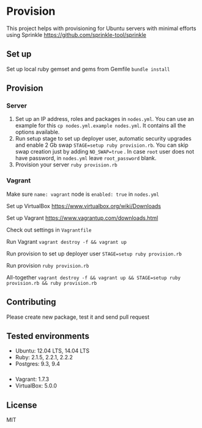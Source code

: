Provision
=========

This project helps with provisioning for Ubuntu servers with minimal efforts using Sprinkle https://github.com/sprinkle-tool/sprinkle

## Set up

Set up local ruby gemset and gems from Gemfile `bundle install`

## Provision

### Server

1. Set up an IP address, roles and packages in `nodes.yml`. You can use an example for this `cp nodes.yml.example nodes.yml`. It contains all the options available.
2. Run setup stage to set up deployer user, automatic security upgrades and enable 2 Gb swap `STAGE=setup ruby provision.rb`. You can skip swap creation just by adding `NO_SWAP=true` . In case `root` user does not have password, in `nodes.yml` leave `root_password` blank.
3. Provision your server `ruby provision.rb`

### Vagrant

Make sure `name: vagrant` node is `enabled: true` in `nodes.yml`

Set up VirtualBox https://www.virtualbox.org/wiki/Downloads

Set up Vagrant https://www.vagrantup.com/downloads.html

Check out settings in `Vagrantfile`

Run Vagrant `vagrant destroy -f && vagrant up`

Run provision to set up deployer user `STAGE=setup ruby provision.rb`

Run provision `ruby provision.rb`

All-together `vagrant destroy -f && vagrant up && STAGE=setup ruby provision.rb && ruby provision.rb`

## Contributing

Please create new package, test it and send pull request

## Tested environments

* Ubuntu: 12.04 LTS, 14.04 LTS
* Ruby: 2.1.5, 2.2.1, 2.2.2
* Postgres: 9.3, 9.4

###

* Vagrant: 1.7.3
* VirtualBox: 5.0.0

## License

MIT
